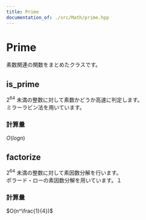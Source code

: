 ```yaml
---
title: Prime
documentation_of: ./src/Math/prime.hpp
---
```


# Prime
素数関連の関数をまとめたクラスです。

## is_prime
$2^64$ 未満の整数に対して素数かどうか高速に判定します。\
ミラーラビン法を用いています。

### 計算量
$O(logn)$


## factorize
$2^64$ 未満の整数に対して素因数分解を行います。\
ポラード・ローの素因数分解を用いています。１

### 計算量
$O(n^\frac{1}{4})$
